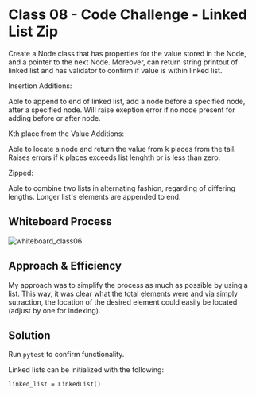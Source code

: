 # Class 08 - Code Challenge - Linked List Zip

Create a Node class that has properties for the value stored in the Node, and a pointer to the next Node. Moreover, can return string printout of linked list and has validator to confirm if value is within linked list.

Insertion Additions:

Able to append to end of linked list, add a node before a specified node, after a specified node. Will raise exeption error if no node present for adding before or after node.

Kth place from the Value Additions:

Able to locate a node and return the value from k places from the tail. Raises errors if k places exceeds list lenghth or is less than zero.

Zipped:

Able to combine two lists in alternating fashion, regarding of differing lengths. Longer list's elements are appended to end.

## Whiteboard Process

![whiteboard_class06](codechallenge08.jpg)

## Approach & Efficiency

My approach was to simplify the process as much as possible by using a list. This way, it was clear what the total elements were and via simply sutraction, the location of the desired element could easily be located (adjust by one for indexing).

## Solution

Run `pytest` to confirm functionality.

Linked lists can be initialized with the following:

```
linked_list = LinkedList()
```

